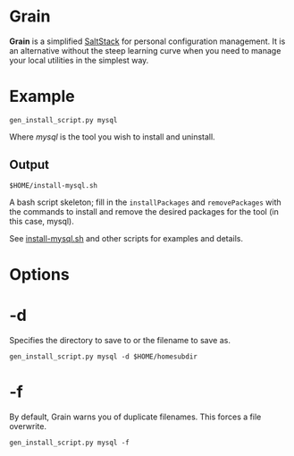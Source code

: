 # Grain

**Grain** is a simplified [SaltStack](http://www.saltstack.com/) for personal configuration management. It is an alternative without the steep learning curve when you need to manage your local utilities in the simplest way. 

# Example 

    gen_install_script.py mysql 
    
Where *mysql* is the tool you wish to install and uninstall. 

## Output 

    $HOME/install-mysql.sh
    
A bash script skeleton; fill in the `installPackages` and `removePackages` with the commands to install and remove the desired packages for the tool (in this case, mysql). 

See [install-mysql.sh](https://github.com/mattnorris/grain/blob/master/src/install-mysql.sh) and other scripts for examples and details. 

# Options 

# -d 

Specifies the directory to save to or the filename to save as. 

    gen_install_script.py mysql -d $HOME/homesubdir
    
# -f

By default, Grain warns you of duplicate filenames. This forces a file overwrite. 

    gen_install_script.py mysql -f 
    
